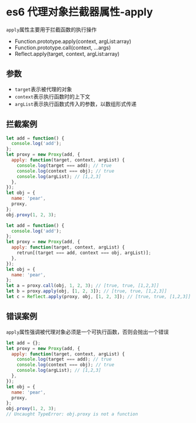 <!-- Date: 2018-07-13 12:11:21 -->

# es6 代理对象拦截器属性-apply

`apply`属性主要用于拦截函数的执行操作

- Function.prototype.apply(context, argList:array)
- Function.prototype.call(context, ...args)
- Reflect.apply(target, context, argList:array)

## 参数

- `target`表示被代理的对象
- `context`表示执行函数时的上下文
- `argList`表示执行函数式传入的参数，以数组形式传递

## 拦截案例

```js
let add = function() {
  console.log('add');
};
let proxy = new Proxy(add, {
  apply: function(target, context, argList) {
    console.log(target === add); // true
    console.log(context === obj); // true
    console.log(argList); // [1,2,3]
  },
});
let obj = {
  name: 'pear',
  proxy,
};
obj.proxy(1, 2, 3);
```

```js
let add = function() {
  console.log('add');
};
let proxy = new Proxy(add, {
  apply: function(target, context, argList) {
    retrun[(target === add, context === obj, argList)];
  },
});
let obj = {
  name: 'pear',
};
let a = proxy.call(obj, 1, 2, 3); // [true, true, [1,2,3]]
let b = proxy.apply(obj, [1, 2, 3]); // [true, true, [1,2,3]]
let c = Reflect.apply(proxy, obj, [1, 2, 3]); // [true, true, [1,2,3]]
```

## 错误案例

`apply`属性强调被代理对象必须是一个可执行函数，否则会抛出一个错误

```js
let add = {};
let proxy = new Proxy(add, {
  apply: function(target, context, argList) {
    console.log(target === add); // true
    console.log(context === obj); // true
    console.log(argList); // [1,2,3]
  },
});
let obj = {
  name: 'pear',
  proxy,
};
obj.proxy(1, 2, 3);
// Uncaught TypeError: obj.proxy is not a function
```
